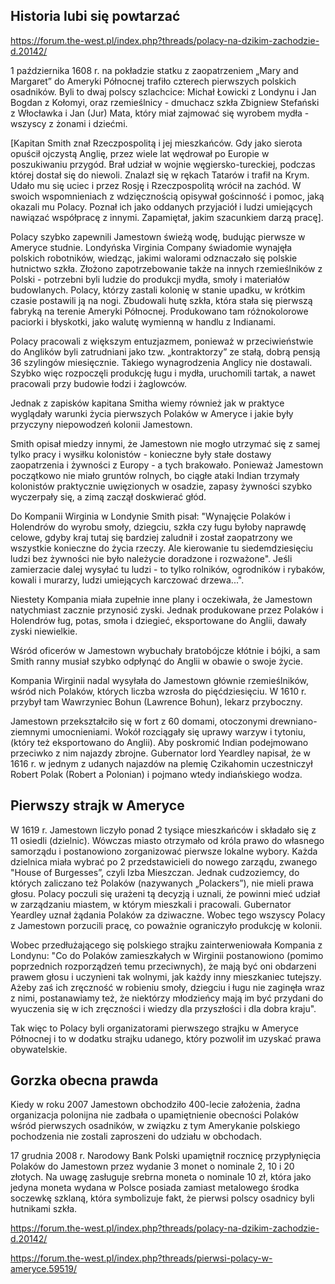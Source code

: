 ## Historia lubi się powtarzać

https://forum.the-west.pl/index.php?threads/polacy-na-dzikim-zachodzie-d.20142/


1 października 1608 r. na pokładzie statku z zaopatrzeniem „Mary and Margaret” do Ameryki Północnej trafiło czterech pierwszych polskich osadników. Byli to dwaj polscy szlachcice: Michał Łowicki z Londynu i Jan Bogdan z Kołomyi, oraz rzemieślnicy - dmuchacz szkła Zbigniew Stefański z Włocławka i Jan (Jur) Mata, który miał zajmować się wyrobem mydła - wszyscy z żonami i dziećmi.

[Kapitan Smith znał Rzeczpospolitą i jej mieszkańców. Gdy jako sierota opuścił ojczystą Anglię, przez wiele lat wędrował po Europie w poszukiwaniu przygód. Brał udział w wojnie węgiersko-tureckiej, podczas której dostał się do niewoli. Znalazł się w rękach Tatarów i trafił na Krym. Udało mu się uciec i przez Rosję i Rzeczpospolitą wrócił na zachód. W swoich wspomnieniach z wdzięcznością opisywał gościnność i pomoc, jaką okazali mu Polacy. Poznał ich jako oddanych przyjaciół i ludzi umiejących nawiązać współpracę z innymi. Zapamiętał, jakim szacunkiem darzą pracę].

Polacy szybko zapewnili Jamestown świeżą wodę, budując pierwsze w Ameryce studnie. Londyńska Virginia Company świadomie wynajęła polskich robotników, wiedząc, jakimi walorami odznaczało się polskie hutnictwo szkła. Złożono zapotrzebowanie także na innych rzemieślników z Polski - potrzebni byli ludzie do produkcji mydła, smoły i materiałów budowlanych.
Polacy, którzy zastali kolonię w stanie upadku, w krótkim czasie postawili ją na nogi. Zbudowali hutę szkła, która stała się pierwszą fabryką na terenie Ameryki Północnej. Produkowano tam różnokolorowe paciorki i błyskotki, jako walutę wymienną w handlu z Indianami.

Polacy pracowali z większym entuzjazmem, ponieważ w przeciwieństwie do Anglików byli zatrudniani jako tzw. „kontraktorzy” ze stałą, dobrą pensją 36 szylingów miesięcznie. Takiego wynagrodzenia Anglicy nie dostawali. Szybko więc rozpoczęli produkcję ługu i mydła, uruchomili tartak, a nawet pracowali przy budowie łodzi i żaglowców.

Jednak z zapisków kapitana Smitha wiemy również jak w praktyce wyglądały warunki życia pierwszych Polaków w Ameryce i jakie były przyczyny niepowodzeń kolonii Jamestown.

Smith opisał miedzy innymi, że Jamestown nie mogło utrzymać się z samej tylko pracy i wysiłku kolonistów - konieczne były stałe dostawy zaopatrzenia i żywności z Europy - a tych brakowało. Ponieważ Jamestown początkowo nie miało gruntów rolnych, bo ciągłe ataki Indian trzymały kolonistów praktycznie uwięzionych w osadzie, zapasy żywności szybko wyczerpały się, a zimą zaczął doskwierać głód.

Do Kompanii Wirginia w Londynie Smith pisał: "Wynajęcie Polaków i Holendrów do wyrobu smoły, dziegciu, szkła czy ługu byłoby naprawdę celowe, gdyby kraj tutaj się bardziej zaludnił i został zaopatrzony we wszystkie konieczne do życia rzeczy. Ale kierowanie tu siedemdziesięciu ludzi bez żywności nie było należycie doradzone i rozważone". Jeśli zamierzacie dalej wysyłać tu ludzi - to tylko rolników, ogrodników i rybaków, kowali i murarzy, ludzi umiejących karczować drzewa...".

Niestety Kompania miała zupełnie inne plany i oczekiwała, że Jamestown natychmiast zacznie przynosić zyski. Jednak produkowane przez Polaków i Holendrów ług, potas, smoła i dziegieć, eksportowane do Anglii, dawały zyski niewielkie.

Wśród oficerów w Jamestown wybuchały bratobójcze kłótnie i bójki, a sam Smith ranny musiał szybko odpłynąć do Anglii w obawie o swoje życie.
 
Kompania Wirginii nadal wysyłała do Jamestown głównie rzemieślników, wśród nich Polaków, których liczba wzrosła do pięćdziesięciu. W 1610 r. przybył tam Wawrzyniec Bohun (Lawrence Bohun), lekarz przyboczny.

Jamestown przekształciło się w fort z 60 domami, otoczonymi drewniano-ziemnymi umocnieniami. Wokół rozciągały się uprawy warzyw i tytoniu, (który też eksportowano do Anglii). Aby poskromić Indian podejmowano przeciwko z nim najazdy zbrojne. Gubernator lord Yeardley napisał, że w 1616 r. w jednym z udanych najazdów na plemię Czikahomin uczestniczył Robert Polak (Robert a Polonian) i pojmano wtedy indiańskiego wodza.  


## Pierwszy strajk w Ameryce
W 1619 r. Jamestown liczyło ponad 2 tysiące mieszkańców i składało się z 11 osiedli (dzielnic). Wówczas miasto otrzymało od króla prawo do własnego samorządu i postanowiono zorganizować pierwsze lokalne wybory. Każda dzielnica miała wybrać po 2 przedstawicieli do nowego zarządu, zwanego "House of Burgesses”, czyli Izba Mieszczan. Jednak cudzoziemcy, do których zaliczano też Polaków (nazywanych „Polackers”), nie mieli prawa głosu. Polacy poczuli się urażeni tą decyzją i uznali, że powinni mieć udział w zarządzaniu miastem, w którym mieszkali i pracowali. Gubernator Yeardley uznał żądania Polaków za dziwaczne. Wobec tego wszyscy Polacy z Jamestown porzucili pracę, co poważnie ograniczyło produkcję w kolonii.

Wobec przedłużającego się polskiego strajku zainterweniowała Kompania z Londynu: "Co do Polaków zamieszkałych w Wirginii postanowiono (pomimo poprzednich rozporządzeń temu przeciwnych), że mają być oni obdarzeni prawem głosu i uczynieni tak wolnymi, jak każdy inny mieszkaniec tutejszy. Ażeby zaś ich zręczność w robieniu smoły, dziegciu i ługu nie zaginęła wraz z nimi, postanawiamy też, że niektórzy młodzieńcy mają im być przydani do wyuczenia się w ich zręczności i wiedzy dla przyszłości i dla dobra kraju".

Tak więc to Polacy byli organizatorami pierwszego strajku w Ameryce Północnej i to w dodatku strajku udanego, który pozwolił im uzyskać prawa obywatelskie.


## Gorzka obecna prawda

Kiedy w roku 2007 Jamestown obchodziło 400-lecie założenia, żadna organizacja polonijna nie zadbała o upamiętnienie obecności Polaków wśród pierwszych osadników, w związku z tym Amerykanie polskiego pochodzenia nie zostali zaproszeni do udziału w obchodach.

17 grudnia 2008 r. Narodowy Bank Polski upamiętnił rocznicę przypłynięcia Polaków do Jamestown przez wydanie 3 monet o nominale 2, 10 i 20 złotych. Na uwagę zasługuje srebrna moneta o nominale 10 zł, która jako jedyna moneta wydana w Polsce posiada zamiast metalowego środka soczewkę szklaną, która symbolizuje fakt, że pierwsi polscy osadnicy byli hutnikami szkła.


https://forum.the-west.pl/index.php?threads/polacy-na-dzikim-zachodzie-d.20142/



https://forum.the-west.pl/index.php?threads/pierwsi-polacy-w-ameryce.59519/
